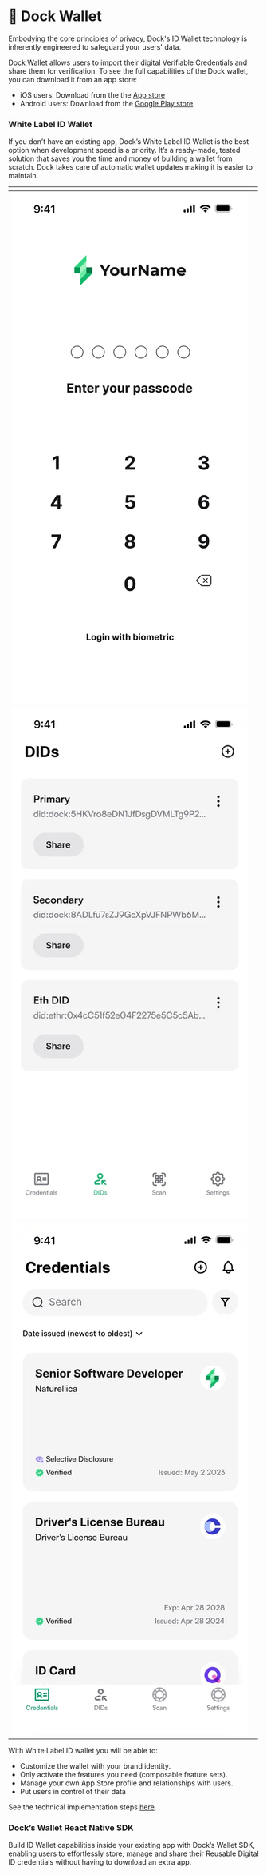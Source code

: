 # 📳 Dock Wallet

Embodying the core principles of privacy, Dock's ID Wallet technology is inherently engineered to safeguard your users' data.

[Dock Wallet ](https://www.dock.io/feature/identity-wallet)allows users to import their digital Verifiable Credentials and share them for verification. To see the full capabilities of the Dock wallet, you can download it from an app store:

* iOS users: Download from the the [App store](https://apps.apple.com/us/app/dock-wallet/id1565227368)
* Android users: Download from the [Google Play store](https://play.google.com/store/apps/details?id=com.dockapp)

### White Label ID Wallet

If you don’t have an existing app, Dock’s White Label ID Wallet is the best option when development speed is a priority. It’s a ready-made, tested solution that saves you the time and money of building a wallet from scratch. Dock takes care of automatic wallet updates making it is easier to maintain.&#x20;

<table data-view="cards"><thead><tr><th></th><th></th></tr></thead><tbody><tr><td><img src="../.gitbook/assets/64d56c2d933df9ceec8f9b50_white label mockup 01.png" alt=""></td><td></td></tr><tr><td><img src="../.gitbook/assets/64d56c2dca022c113851b25f_white label mockup 02.webp" alt=""></td><td></td></tr><tr><td><img src="../.gitbook/assets/64d56c2d550809f0b632e773_white label mockup 03 (1).webp" alt=""></td><td></td></tr></tbody></table>

With White Label ID wallet you will be able to:

* Customize the wallet with your brand identity.&#x20;
* Only activate the features you need (composable feature sets).
* Manage your own App Store profile and relationships with users.&#x20;
* Put users in control of their data

See the technical implementation steps [here](../developer-documentation/white-label-wallet/).

### Dock’s Wallet React Native SDK

Build ID Wallet capabilities inside your existing app with Dock’s  Wallet SDK, enabling users to effortlessly store, manage and share their Reusable Digital ID credentials without having to download an extra app.



###
